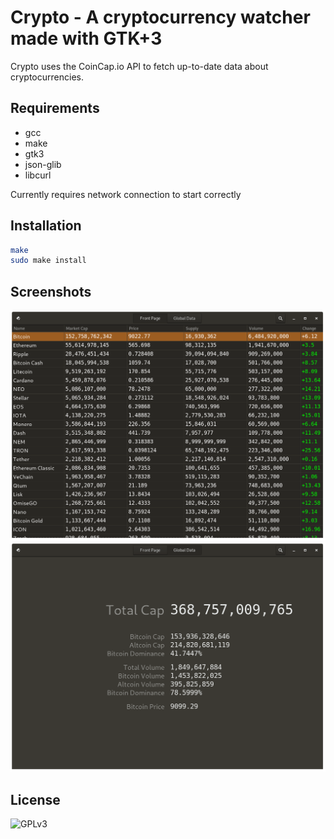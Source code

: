 # Crypto - A cryptocurrency watcher made with GTK+3

Crypto uses the CoinCap.io API to fetch up-to-date data about cryptocurrencies.

## Requirements

* gcc
* make
* gtk3
* json-glib
* libcurl

Currently requires network connection to start correctly

## Installation

```bash
make
sudo make install
```

## Screenshots

![](./screenshot1.png)
![](./screenshot2.png)



## License

![](http://www.gnu.org/graphics/gplv3-127x51.png "GPLv3")
